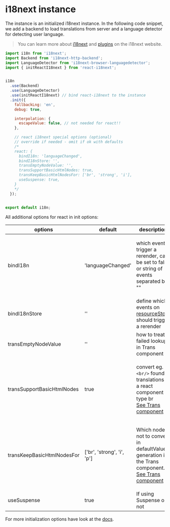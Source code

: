 # i18next instance

The instance is an initialized i18next instance. In the following code snippet, we add a backend to load translations from server and a language detector for detecting user language.

> You can learn more about [i18next](http://i18next.com) and [plugins](https://www.i18next.com/plugins-and-utils.html#plugins) on the i18next website.

```javascript
import i18n from 'i18next';
import Backend from 'i18next-http-backend';
import LanguageDetector from 'i18next-browser-languagedetector';
import { initReactI18next } from 'react-i18next';


i18n
  .use(Backend)
  .use(LanguageDetector)
  .use(initReactI18next) // bind react-i18next to the instance
  .init({
    fallbackLng: 'en',
    debug: true,

    interpolation: {
      escapeValue: false, // not needed for react!!
    },

    // react i18next special options (optional)
    // override if needed - omit if ok with defaults
    /*
    react: {
      bindI18n: 'languageChanged',
      bindI18nStore: '',
      transEmptyNodeValue: '',
      transSupportBasicHtmlNodes: true,
      transKeepBasicHtmlNodesFor: ['br', 'strong', 'i'],
      useSuspense: true,
    }
    */
  });


export default i18n;
```

All additional options for react in init options:

| options                    | default                     | description                                                                                                                                                                                                        |
| -------------------------- | --------------------------- | ------------------------------------------------------------------------------------------------------------------------------------------------------------------------------------------------------------------ |
| bindI18n                   | 'languageChanged'           | <p>which events trigger a rerender, can be set to false or string of events <br> separated by ""</p>                                                                                                               |
| bindI18nStore              | ''                          | define which events on [resourceStore](https://www.i18next.com/overview/api#store-events) should trigger a rerender                                                                                                |
| transEmptyNodeValue        | ''                          | how to treat failed lookups in Trans component                                                                                                                                                                     |
| transSupportBasicHtmlNodes | true                        | <p>convert eg. <code>&#x3C;br/></code> found in translations to a react component of type br <br> <a href="trans-component.md#using-for-simple-html-elements-in-translations-v-10-4-0">See Trans component</a></p> |
| transKeepBasicHtmlNodesFor | \['br', 'strong', 'i', 'p'] | <p>Which nodes not to convert in defaultValue generation in the Trans component. <br> <a href="trans-component.md#using-for-simple-html-elements-in-translations-v-10-4-0">See Trans component</a></p>             |
| useSuspense                | true                        | If using Suspense or not                                                                                                                                                                                           |

For more initialization options have look at the [docs](https://www.i18next.com/overview/configuration-options).
